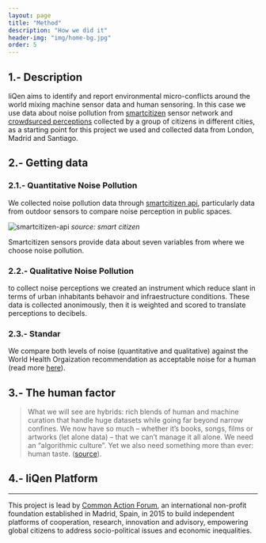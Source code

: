 ```yaml
---
layout: page
title: "Method"
description: "How we did it"
header-img: "img/home-bg.jpg"
order: 5
---
```


## 1.- Description
liQen aims to identify and report environmental micro-conflicts around the world mixing machine sensor data and human sensoring. In this case we use data about noise pollution from [smartcitizen](https://smartcitizen.me) sensor network and [crowdsurced perceptions](https://crishernandezmaps.github.io/liqen-medialab/form/) collected by a group of citizens in different cities, as a starting point for this project we used and collected data from London, Madrid and Santiago.

## 2.- Getting data

### 2.1.- Quantitative Noise Pollution
We collected noise pollution data through [smartcitizen api](http://developer.smartcitizen.me/), particularly data from outdoor sensors to compare noise perception in public spaces.

![smartcitizen-api](https://i.imgur.com/PV4YkRD.png)
*source: smart citizen*

Smartcitizen sensors provide data about seven variables from where we choose noise pollution.

### 2.2.- Qualitative Noise Pollution
to collect noise perceptions we created an instrument which reduce slant in terms of urban inhabitants behavoir and infraestructure conditions. These data is collected anonimously, then it is weighted and scored to translate perceptions to decibels.

### 2.3.- Standar
We compare both levels of noise (quantitative and qualitative) against the World Health Orgaization recommendation as acceptable noise for a human (read more [here](http://www.euro.who.int/en/health-topics/environment-and-health/noise/noise)).

## 3.- The human factor

> What we will see are hybrids: rich blends of human and machine curation that handle huge datasets while going far beyond narrow confines. We now have so much – whether it’s books, songs, films or artworks (let alone data) – that we can’t manage it all alone. We need an “algorithmic culture”. Yet we also need something more than ever: human taste. ([source](https://www.theguardian.com/technology/2016/sep/30/age-of-algorithm-human-gatekeeper?CMP=fb_gu)).

## 4.- liQen Platform





---

This project is lead by [Common Action Forum](http://commonactionforum.net/), an international non-profit foundation established in Madrid, Spain, in 2015 to build independent platforms of cooperation, research, innovation and advisory, empowering global citizens to address socio-political issues and economic inequalities.
